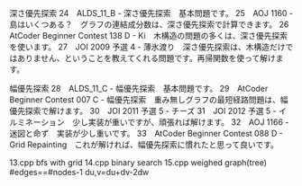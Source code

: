 深さ優先探索
24　ALDS_11_B - 深さ優先探索　基本問題です。
25　AOJ 1160 - 島はいくつある？　グラフの連結成分数は、深さ優先探索で計算できます。
26　AtCoder Beginner Contest 138 D - Ki　木構造の問題の多くは、深さ優先探索を使います。
27　JOI 2009 予選 4 - 薄氷渡り　深さ優先探索は、木構造だけではありません、ということを教えてくれる問題です。再帰関数を使って解けます。

幅優先探索
28　ALDS_11_C - 幅優先探索　基本問題です。
29　AtCoder Beginner Contest 007 C - 幅優先探索　重み無しグラフの最短経路問題は、幅優先探索で解けます。
30　JOI 2011 予選 5 - チーズ
31　JOI 2012 予選 5 - イルミネーション　少し実装が重いですが、頑張れば解けます。
32　AOJ 1166 - 迷図と命ず　実装が少し重いです。
33　AtCoder Beginner Contest 088 D - Grid Repainting　これが解ければ、幅優先探索に慣れたと思って良いです。

13.cpp bfs with grid
14.cpp binary search
15.cpp weighed graph(tree) #edges==#nodes-1 du,v=du+dv-2dw